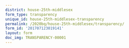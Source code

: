 ```yaml
---
district: house-25th-middlesex
form_type: transparency
unique_id: house-25th-middlesex-transparency
permalink: /2020bq/house-25th-middlesex/transparency/
form_id: '201707123019141'
layout: form
doc_img: TRANSPARENCY-00001
---
```

